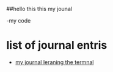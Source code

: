 ##hello this this my jounal

-my code

# list of journal entris 

- [my journal leraning the termnal](termnal.md)
